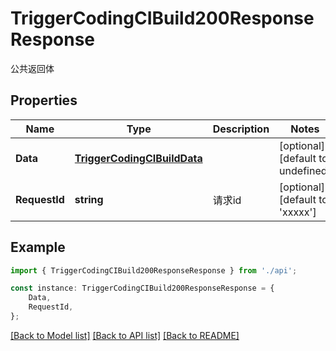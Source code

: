 # TriggerCodingCIBuild200ResponseResponse

公共返回体

## Properties

Name | Type | Description | Notes
------------ | ------------- | ------------- | -------------
**Data** | [**TriggerCodingCIBuildData**](TriggerCodingCIBuildData.md) |  | [optional] [default to undefined]
**RequestId** | **string** | 请求id | [optional] [default to 'xxxxx']

## Example

```typescript
import { TriggerCodingCIBuild200ResponseResponse } from './api';

const instance: TriggerCodingCIBuild200ResponseResponse = {
    Data,
    RequestId,
};
```

[[Back to Model list]](../README.md#documentation-for-models) [[Back to API list]](../README.md#documentation-for-api-endpoints) [[Back to README]](../README.md)
